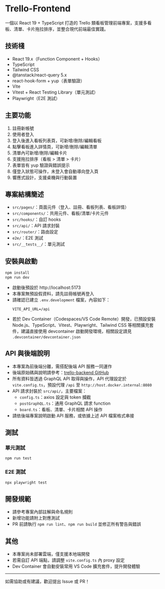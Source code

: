 # Trello-Frontend

一個以 React 19 + TypeScript 打造的 Trello 類看板管理前端專案，支援多看板、清單、卡片拖拉排序，並整合現代前端最佳實踐。

## 技術棧

- React 19.x（Function Component + Hooks）
- TypeScript
- Tailwind CSS
- @tanstack/react-query 5.x
- react-hook-form + yup（表單驗證）
- Vite
- Vitest + React Testing Library（單元測試）
- Playwright（E2E 測試）

## 主要功能

1. 註冊新帳號
2. 使用者登入
3. 登入後進入看板列表頁，可新增/刪除/編輯看板
4. 點擊看板進入詳情頁，可新增/刪除/編輯清單
5. 清單內可新增/刪除/編輯卡片
6. 支援拖拉排序（看板 > 清單 > 卡片）
7. 表單皆有 yup 驗證與錯誤提示
8. 僅登入狀態可操作，未登入會自動導向登入頁
9. 響應式設計，支援桌機與行動裝置

## 專案結構簡述

- `src/pages/`：頁面元件（登入、註冊、看板列表、看板詳情）
- `src/components/`：共用元件、看板/清單/卡片元件
- `src/hooks/`：自訂 hooks
- `src/api/`：API 請求封裝
- `src/router/`：路由設定
- `e2e/`：E2E 測試
- `src/__tests__/`：單元測試

## 安裝與啟動

```bash
npm install
npm run dev
```

- 啟動後預設於 http://localhost:5173
- 本專案無預設假資料，請先註冊帳號再登入
- 請確認已建立 `.env.development` 檔案，內容如下：
  ```env
  VITE_API_URL=/api
  ```
- 若於 Dev Container（Codespaces/VS Code Remote）開發，已預設安裝 Node.js、TypeScript、Vitest、Playwright、Tailwind CSS 等相關擴充套件，建議直接使用 devcontainer 啟動開發環境，相關設定請見 `.devcontainer/devcontainer.json`

## API 與後端說明

- 本專案為前後端分離，需搭配後端 API 服務一同運作
- 後端原始碼與說明請參考：[trello-backend GitHub](https://github.com/galaxydrifting/trello-backend)
- 所有資料皆透過 GraphQL API 取得與操作，API 代理設定於 `vite.config.ts`，預設代理 `/api` 至 `http://host.docker.internal:8080`
- API 請求封裝於 `src/api/`，主要檔案：
  - `config.ts`：axios 設定與 token 攔截
  - `postGraphQL.ts`：通用 GraphQL 請求 function
  - `board.ts`：看板、清單、卡片相關 API 操作
- 請依後端專案說明啟動 API 服務，或依據上述 API 檔案格式串接

## 測試

### 單元測試

```bash
npm run test
```

### E2E 測試

```bash
npx playwright test
```

## 開發規範

- 請參考專案內部註解與命名規則
- 新增功能請附上對應測試
- PR 前請執行 `npm run lint`、`npm run build` 並修正所有警告與錯誤

## 其他

- 本專案尚未部署雲端，僅支援本地端開發
- 若需自訂 API 端點，請調整 `vite.config.ts` 內 proxy 設定
- Dev Container 會自動安裝常用 VS Code 擴充套件，提升開發體驗

---

如需協助或有建議，歡迎提出 Issue 或 PR！

